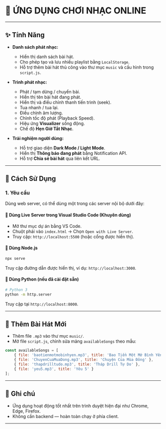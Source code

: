 
# 🎵 ỨNG DỤNG CHƠI NHẠC ONLINE

---

## ✨ Tính Năng

- **Danh sách phát nhạc:**
  - Hiển thị danh sách bài hát.
  - Cho phép tạo và lưu nhiều playlist bằng `LocalStorage`.
  - Hỗ trợ thêm bài hát thủ công vào thư mục `music` và cấu hình trong `script.js`.

- **Trình phát nhạc:**
  - Phát / tạm dừng / chuyển bài.
  - Hiển thị tên bài hát đang phát.
  - Hiển thị và điều chỉnh thanh tiến trình (seek).
  - Tua nhanh / tua lại.
  - Điều chỉnh âm lượng.
  - Chỉnh tốc độ phát (Playback Speed).
  - Hiệu ứng **Visualizer** sống động.
  - Chế độ **Hẹn Giờ Tắt Nhạc**.

- **Trải nghiệm người dùng:**
  - Hỗ trợ giao diện **Dark Mode / Light Mode**.
  - Hiển thị **Thông báo đang phát** bằng Notification API.
  - Hỗ trợ **Chia sẻ bài hát** qua liên kết URL.

---

## 🚀 Cách Sử Dụng

### 1. Yêu cầu

Dùng web server, có thể dùng một trong các server nội bộ dưới đây:

#### 🔹 Dùng Live Server trong Visual Studio Code (Khuyên dùng)
- Mở thư mục dự án bằng VS Code.
- Chuột phải vào `index.html` → Chọn `Open with Live Server`.
- Truy cập: `http://localhost:5500` (hoặc cổng được hiển thị).

#### 🔹 Dùng Node.js
```bash
npx serve
```
Truy cập đường dẫn được hiển thị, ví dụ: `http://localhost:3000`.

#### 🔹 Dùng Python (nếu đã cài đặt sẵn)
```bash
# Python 3
python -m http.server
```
Truy cập tại `http://localhost:8000`.

---

## 📁 Thêm Bài Hát Mới

- Thêm file `.mp3` vào thư mục `music/`.
- Mở file `script.js`, chỉnh sửa mảng `availableSongs` theo mẫu:

```js
const availableSongs = [
    { file: 'baotienmotmobinhyen.mp3', title: 'Bao Tiền Một Mớ Bình Yên' },
    { file: 'ChuyenCuaMuaDong.mp3', title: 'Chuyện Của Mùa Đông' },
    { file: 'thapdrilltudo.mp3', title: 'Tháp Drill Tự Do' },
    { file: 'yeu5.mp3', title: 'Yêu 5' }
];
```

---

## 📌 Ghi chú

- Ứng dụng hoạt động tốt nhất trên trình duyệt hiện đại như Chrome, Edge, Firefox.
- Không cần backend — hoàn toàn chạy ở phía client.

---
